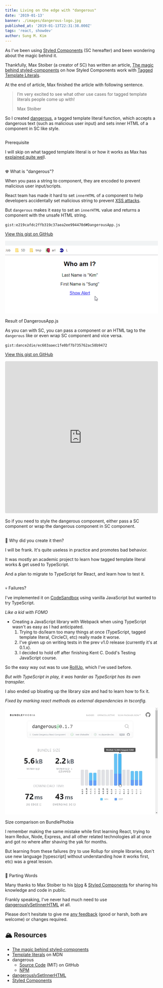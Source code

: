 ```yaml
---
title: Living on the edge with "dangerous"
date: '2019-01-13'
banner: ./images/dangerous-logo.jpg
published_at: '2019-01-13T22:31:38.000Z'
tags: 'react, showdev'
author: Sung M. Kim
---
```


As I've been using [Styled Components](https://www.styled-components.com/) (SC hereafter) and been wondering about the magic behind it.

Thankfully, Max Stoiber (a creator of SC) has written an article, [The magic behind styled-components](https://mxstbr.blog/2016/11/styled-components-magic-explained/) on how Styled Components work with [Tagged Template Literals](https://developer.mozilla.org/en-US/docs/Web/JavaScript/Reference/Template_literals).

At the end of article, Max finished the article with following sentence.

> I’m very excited to see what other use cases for tagged template literals people come up with!
>
> Max Stoiber

So I created [dangerous](https://www.npmjs.com/package/dangerous), a tagged template literal function, which accepts a dangerous text (such as malicious user input) and sets inner HTML of a component in SC like style.

##

Prerequisite

I will skip on what tagged template literal is or how it works as Max has [explained quite wel](https://mxstbr.blog/2016/11/styled-components-magic-explained/)l.

##

☢ What is "dangerous"?

When you pass a string to component, they are encoded to prevent malicious user input/scripts.

React team has made it hard to set `innerHTML` of a component to help developers accidentally set malicious string to prevent [XSS attacks](<https://www.owasp.org/index.php/Cross-site_Scripting_(XSS)>).

But `dangerous` makes it easy to set an `innerHTML` value and returns a component with the unsafe HTML string.

`gist:e219cafdc2ffb319c37aea2ee994470d#DangerousApp.js`

<a href="https://gist.github.com/dance2die/e219cafdc2ffb319c37aea2ee994470d">View this gist on GitHub</a>

![](./images/demo.gif)

Result of DangerousApp.js

As you can with SC, you can pass a component or an HTML tag to the `dangerous` like or even wrap SC component and vice versa.

``gist:dance2die/ec603aaec1fe0bf7b735762ac58b9472``

<a href="https://gist.github.com/dance2die/ec603aaec1fe0bf7b735762ac58b9472">View this gist on GitHub</a>

<iframe src="https://codesandbox.io/embed/14xvzn25lj?autoresize=1&amp;module=%2Fsrc%2Fdangerous.js&amp;view=preview" style="width:100%; height:500px; border:0; border-radius: 4px; overflow:hidden;" sandbox="allow-modals allow-forms allow-popups allow-scripts allow-same-origin"></iframe>

So if you need to style the dangerous component, either pass a SC component or wrap the dangerous component in SC component.

##

🤔 Why did you create it then?

I will be frank. It's quite useless in practice and promotes bad behavior.

It was mostly an academic project to learn how tagged template literal works & get used to TypeScript.

And a plan to migrate to TypeScript for React, and learn how to test it.

##

💀 Failures?

I've implemented it on [CodeSandbox](https://codesandbox.io/s/o85m91j8z) using vanilla JavaScript but wanted to try TypeScript.

_Like a kid with FOMO_

- Creating a JavaScript library with Webpack when using TypeScript wasn't as easy as I had anticipated.
  1. Trying to do/learn too many things at once (TypeScript, tagged template literal, CircleCI, etc) really made it worse.
  2. I've given up on writing tests in the prev v1.0 release (currently it's at 0.1.x).
  3. I decided to hold off after finishing Kent C. Dodd's Testing JavaScript course.

So the easy way out was to use [RollUp](https://github.com/rollup/rollup), which I've used before.

_But with TypeScript in play, it was harder as TypeScript has its own transpiler._

I also ended up bloating up the library size and had to learn how to fix it.

_Fixed by marking react methods as external dependencies in tsconfig._

![](./images/bundle-phobia-size-comparison.jpg)

Size comparison on BundlePhobia

I remember making the same mistake while first learning React, trying to learn Redux, Node, Express, and all other related technologies all at once and got no where after shaving the yak for months.

But learning from these failures (try to use Rollup for simple libraries, don't use new language \[typescript\] without understanding how it works first, etc) was a great lesson.

##

👋 Parting Words

Many thanks to Max Stoiber to his [blog](https://mxstbr.blog/2016/11/styled-components-magic-explained/) & [Styled Components](https://github.com/styled-components/styled-components) for sharing his knowledge and code in public.

Frankly speaking, I've never had much need to use [dangerouslySetInnerHTML](https://reactjs.org/docs/dom-elements.html#dangerouslysetinnerhtml) at all.

Please don't hesitate to give me [any feedback](https://github.com/dance2die/dangerous/issues) (good or harsh, both are welcome) or changes required.

## 🏔 Resources

- [The magic behind styled-components](https://mxstbr.blog/2016/11/styled-components-magic-explained/)
- [Template literals](https://developer.mozilla.org/en-US/docs/Web/JavaScript/Reference/Template_literals) on MDN
- dangerous
  - [Source Code](https://github.com/dance2die/dangerous) (MIT) on GitHub
  - [NPM](https://www.npmjs.com/package/dangerous)
- [dangerouslySetInnerHTML](https://reactjs.org/docs/dom-elements.html#dangerouslysetinnerhtml)
- [Styled Components](https://www.styled-components.com/)

